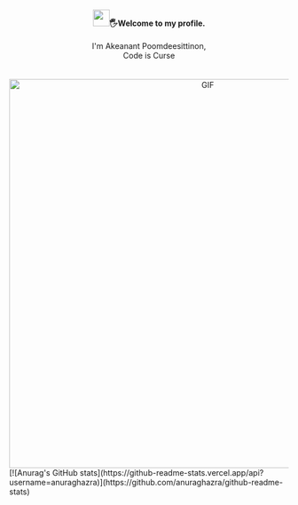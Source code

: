 <div align="center">
<h4><img src=":wave:" width="30">🖐️Welcome to my profile.</h4>
I'm Akeanant Poomdeesittinon, <br> Code is Curse</div>
</br>
</br>

<div align="center">
<img hight="300" width="700" alt="GIF" align="center" src="https://i0.wp.com/i.giphy.com/media/ZVik7pBtu9dNS/giphy-downsized.gif?w=770&ssl=1">
</div>
[![Anurag's GitHub stats](https://github-readme-stats.vercel.app/api?username=anuraghazra)](https://github.com/anuraghazra/github-readme-stats)


